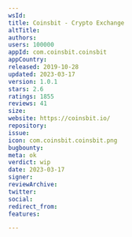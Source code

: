 ```yaml
---
wsId: 
title: Coinsbit - Crypto Exchange
altTitle: 
authors: 
users: 100000
appId: com.coinsbit.coinsbit
appCountry: 
released: 2019-10-28
updated: 2023-03-17
version: 1.0.1
stars: 2.6
ratings: 1855
reviews: 41
size: 
website: https://coinsbit.io/
repository: 
issue: 
icon: com.coinsbit.coinsbit.png
bugbounty: 
meta: ok
verdict: wip
date: 2023-03-17
signer: 
reviewArchive: 
twitter: 
social: 
redirect_from: 
features: 

---
```


